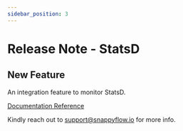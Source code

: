 ```yaml
---
sidebar_position: 3 
---
```

# Release Note - StatsD
## New Feature

An integration feature to monitor StatsD.

[Documentation Reference](/docs/sidebar-sf-selfhosted-turbo/Integrations/statsd/custom_monitoring)

Kindly reach out to [support@snappyflow.io](mailto:support@snappyflow.io) for more info.
